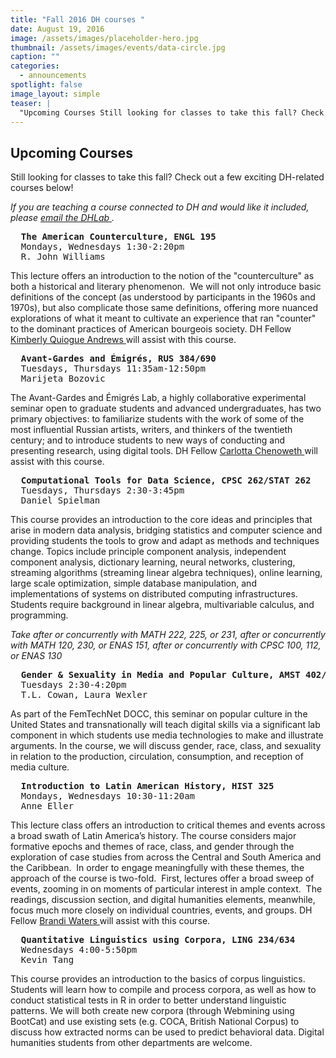 ```yaml
---
title: "Fall 2016 DH courses "
date: August 19, 2016
image: /assets/images/placeholder-hero.jpg
thumbnail: /assets/images/events/data-circle.jpg
caption: ""
categories: 
  - announcements
spotlight: false 
image_layout: simple
teaser: |
  "Upcoming Courses Still looking for classes to take this fall? Check out a few exciting DH-related courses below! If you are teaching a course connected to DH and would like it included, please email..."
---
```


<h2>Upcoming Courses</h2>
   
Still looking for classes to take this fall? Check out a few exciting DH-related courses below!
   
<em>If you are teaching a course connected to DH and would like it included, please <a href="mailto:dhlab@yale.edu?subject=DH%20courses"> email the DHLab </a>.
</em>

<pre>
  <strong>The American Counterculture, ENGL 195</strong>
  Mondays, Wednesdays 1:30-2:20pm
  R. John Williams
</pre>
   
This lecture offers an introduction to the notion of the "counterculture" as both a historical and literary phenomenon.  We will not only introduce basic definitions of the concept (as understood by participants in the 1960s and 1970s), but also complicate those same definitions, offering more nuanced explorations of what it meant to cultivate an experience that ran "counter" to the dominant practices of American bourgeois society. DH Fellow <a href="http://web.library.yale.edu/dhlab/dhfellows" target="_blank"> Kimberly Quiogue Andrews </a> will assist with this course.
    
<pre>
  <strong>Avant-Gardes and Émigrés, RUS 384/690</strong>
  Tuesdays, Thursdays 11:35am-12:50pm 
  Marijeta Bozovic
</pre>
   
The Avant-Gardes and Émigrés Lab, a highly collaborative experimental seminar open to graduate students and advanced undergraduates, has two primary objectives: to familiarize students with the work of some of the most influential Russian artists, writers, and thinkers of the twentieth century; and to introduce students to new ways of conducting and presenting research, using digital tools. DH Fellow <a href="http://web.library.yale.edu/dhlab/dhfellows" target="_blank"> Carlotta Chenoweth </a>will assist with this course.

<pre>
  <strong>Computational Tools for Data Science, CPSC 262/STAT 262</strong>
  Tuesdays, Thursdays 2:30-3:45pm
  Daniel Spielman
</pre>
   
This course provides an introduction to the core ideas and principles that arise in modern data analysis, bridging statistics and computer science and providing students the tools to grow and adapt as methods and techniques change. Topics include principle component analysis, independent component analysis, dictionary learning, neural networks, clustering, streaming algorithms (streaming linear algebra techniques), online learning, large scale optimization, simple database manipulation, and implementations of systems on distributed computing infrastructures. Students require background in linear algebra, multivariable calculus, and programming.

<em>Take after or concurrently with MATH 222, 225, or 231, after or concurrently with MATH 120, 230, or ENAS 151, after or concurrently with CPSC 100, 112, or ENAS 130</em>
   
<pre>
  <strong>Gender &amp; Sexuality in Media and Popular Culture, AMST 402/ANTHRO 302/FILM 324/WGSS 380</strong>
  Tuesdays 2:30-4:20pm
  T.L. Cowan, Laura Wexler
</pre>
   
As part of the FemTechNet DOCC, this seminar on popular culture in the United States and transnationally will teach digital skills via a significant lab component in which students use media technologies to make and illustrate arguments. In the course, we will discuss gender, race, class, and sexuality in relation to the production, circulation, consumption, and reception of media culture.
    
<pre>
  <strong>Introduction to Latin American History, HIST 325</strong>
  Mondays, Wednesdays 10:30-11:20am
  Anne Eller
</pre>

This lecture class offers an introduction to critical themes and events across a broad swath of Latin America’s history. The course considers major formative epochs and themes of race, class, and gender through the exploration of case studies from across the Central and South America and the Caribbean.  In order to engage meaningfully with these themes, the approach of the course is two-fold.  First, lectures offer a broad sweep of events, zooming in on moments of particular interest in ample context.  The readings, discussion section, and digital humanities elements, meanwhile, focus much more closely on individual countries, events, and groups. DH Fellow <a href="http://web.library.yale.edu/dhlab/dhfellows" target="_blank"> Brandi Waters </a> will assist with this course.

<pre>
  <strong>Quantitative Linguistics using Corpora, LING 234/634</strong>
  Wednesdays 4:00-5:50pm
  Kevin Tang
</pre>

This course provides an introduction to the basics of corpus linguistics. Students will learn how to compile and process corpora, as well as how to conduct statistical tests in R in order to better understand linguistic patterns. We will both create new corpora (through Webmining using BootCat) and use existing sets (e.g. COCA, British National Corpus) to discuss how extracted norms can be used to predict behavioral data. Digital humanities students from other departments are welcome.

